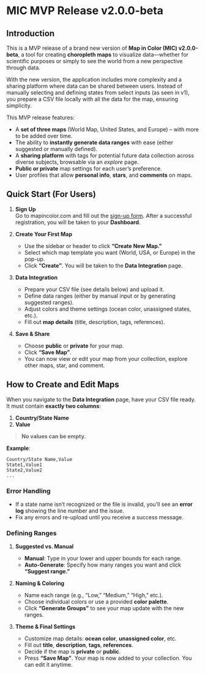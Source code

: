 # MIC MVP Release v2.0.0-beta

## Introduction

This is a MVP release of a brand new version of **Map in Color (MIC) v2.0.0-beta**, a tool for creating **choropleth maps** to visualize data—whether for scientific purposes or simply to see the world from a new perspective through data.

With the new version, the application includes more complexity and a sharing platform where data can be shared between users. Instead of manually selecting and defining states from select inputs (as seen in v1), you prepare a CSV file locally with all the data for the map, ensuring simplicity.

This MVP release features:

- A **set of three maps** (World Map, United States, and Europe) – with more to be added over time.
- The ability to **instantly generate data ranges** with ease (either suggested or manually defined).
- A **sharing platform** with tags for potential future data collection across diverse subjects, browsable via an _explore_ page.
- **Public or private** map settings for each user’s preference.
- User profiles that allow **personal info**, **stars**, and **comments** on maps.

## Quick Start (For Users)

1. **Sign Up**  
   Go to mapincolor.com and fill out the [sign-up form](https://mapincolor.com/signup). After a successful registration, you will be taken to your **Dashboard**.

2. **Create Your First Map**

   - Use the sidebar or header to click **“Create New Map.”**
   - Select which map template you want (World, USA, or Europe) in the pop-up.
   - Click **“Create”**. You will be taken to the **Data Integration** page.

3. **Data Integration**

   - Prepare your CSV file (see details below) and upload it.
   - Define data ranges (either by manual input or by generating suggested ranges).
   - Adjust colors and theme settings (ocean color, unassigned states, etc.).
   - Fill out **map details** (title, description, tags, references).

4. **Save & Share**
   - Choose **public** or **private** for your map.
   - Click **“Save Map”**.
   - You can now view or edit your map from your collection, explore other maps, star, and comment.

## How to Create and Edit Maps

When you navigate to the **Data Integration** page, have your CSV file ready. It must contain **exactly two columns**:

1. **Country/State Name**
2. **Value**

> **No values can be empty.**

**Example**:

```
Country/State Name,Value
State1,Value1
State2,Value2
...
```

### Error Handling

- If a state name isn’t recognized or the file is invalid, you’ll see an **error log** showing the line number and the issue.
- Fix any errors and re-upload until you receive a success message.

### Defining Ranges

1. **Suggested vs. Manual**

   - **Manual**: Type in your lower and upper bounds for each range.
   - **Auto-Generate**: Specify how many ranges you want and click **“Suggest range.”**

2. **Naming & Coloring**

   - Name each range (e.g., “Low,” “Medium,” “High,” etc.).
   - Choose individual colors or use a provided **color palette**.
   - Click **“Generate Groups”** to see your map update with the new ranges.

3. **Theme & Final Settings**
   - Customize map details: **ocean color**, **unassigned color**, etc.
   - Fill out **title**, **description**, **tags**, **references**.
   - Decide if the map is **private** or **public**.
   - Press **“Save Map”**. Your map is now added to your collection. You can edit it anytime.
